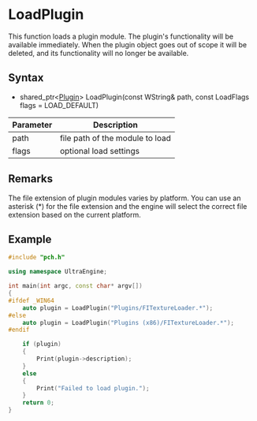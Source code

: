 # LoadPlugin #
This function loads a plugin module. The plugin's functionality will be available immediately. When the plugin object goes out of scope it will be deleted, and its functionality will no longer be available.

## Syntax ##
- shared_ptr<[Plugin](Plugin.md)\> LoadPlugin(const WString& path, const LoadFlags flags = LOAD_DEFAULT)

| Parameter | Description |
| ----- | ----- |
| path | file path of the module to load |
| flags | optional load settings |

## Remarks ##
The file extension of plugin modules varies by platform. You can use an asterisk (\*) for the file extension and the engine will select the correct file extension based on the current platform.

## Example ##
```c++
#include "pch.h"

using namespace UltraEngine;

int main(int argc, const char* argv[])
{
#ifdef _WIN64
	auto plugin = LoadPlugin("Plugins/FITextureLoader.*");
#else
	auto plugin = LoadPlugin("Plugins (x86)/FITextureLoader.*");
#endif

	if (plugin)
	{
		Print(plugin->description);
	}
	else
	{
		Print("Failed to load plugin.");
	}
	return 0;
}
```
